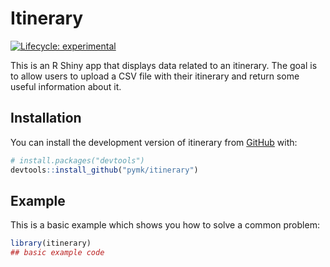 
<!-- README.md is generated from README.Rmd. Please edit that file -->

# Itinerary

<!-- badges: start -->

[![Lifecycle:
experimental](https://img.shields.io/badge/lifecycle-experimental-orange.svg)](https://lifecycle.r-lib.org/articles/stages.html#experimental)
<!-- badges: end -->

This is an R Shiny app that displays data related to an itinerary. The
goal is to allow users to upload a CSV file with their itinerary and
return some useful information about it.

## Installation

You can install the development version of itinerary from
[GitHub](https://github.com/) with:

``` r
# install.packages("devtools")
devtools::install_github("pymk/itinerary")
```

## Example

This is a basic example which shows you how to solve a common problem:

``` r
library(itinerary)
## basic example code
```
